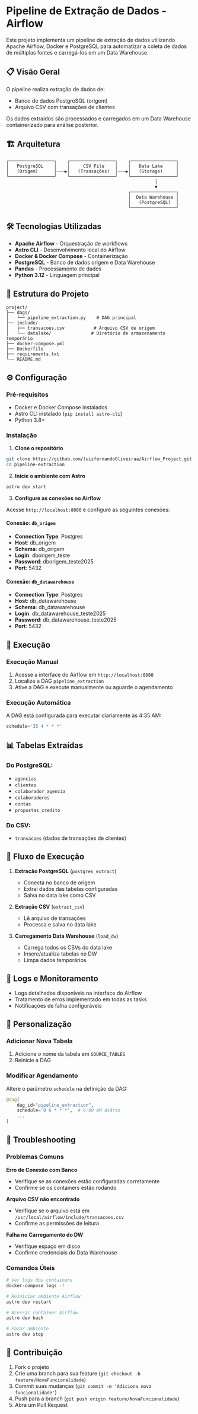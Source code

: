 # Pipeline de Extração de Dados - Airflow

Este projeto implementa um pipeline de extração de dados utilizando Apache Airflow, Docker e PostgreSQL para automatizar a coleta de dados de múltiplas fontes e carregá-los em um Data Warehouse.

## 📋 Visão Geral

O pipeline realiza extração de dados de:
- Banco de dados PostgreSQL (origem)
- Arquivo CSV com transações de clientes

Os dados extraídos são processados e carregados em um Data Warehouse containerizado para análise posterior.

## 🏗️ Arquitetura

```
┌─────────────────┐    ┌─────────────────┐    ┌─────────────────┐
│   PostgreSQL    │    │     CSV File    │    │   Data Lake     │
│   (Origem)      │───▶│   (Transações)  │───▶│   (Storage)     │
└─────────────────┘    └─────────────────┘    └─────────────────┘
                                                        │
                                                        ▼
                                              ┌─────────────────┐
                                              │  Data Warehouse │
                                              │   (PostgreSQL)  │
                                              └─────────────────┘
```

## 🛠️ Tecnologias Utilizadas

- **Apache Airflow** - Orquestração de workflows
- **Astro CLI** - Desenvolvimento local do Airflow
- **Docker & Docker Compose** - Containerização
- **PostgreSQL** - Banco de dados origem e Data Warehouse
- **Pandas** - Processamento de dados
- **Python 3.12** - Linguagem principal

## 📁 Estrutura do Projeto

```
project/
├── dags/
│   └── pipeline_extraction.py    # DAG principal
├── include/
│   ├── transacoes.csv           # Arquivo CSV de origem
│   └── datalake/               # Diretório de armazenamento temporário
├── docker-compose.yml
├── Dockerfile
├── requirements.txt
└── README.md
```

## ⚙️ Configuração

### Pré-requisitos

- Docker e Docker Compose instalados
- Astro CLI instalado (`pip install astro-cli`)
- Python 3.8+

### Instalação

1. **Clone o repositório**
```bash
git clone https://github.com/luizfernandoOliveiraa/Airflow_Project.git
cd pipeline-extraction
```

2. **Inicie o ambiente com Astro**
```bash
astro dev start
```

3. **Configure as conexões no Airflow**

Acesse `http://localhost:8080` e configure as seguintes conexões:

#### Conexão: `db_origem`
- **Connection Type**: Postgres
- **Host**: db_origem 
- **Schema**: db_origem
- **Login**: dborigem_teste
- **Password**: dborigem_teste2025
- **Port**: 5432

#### Conexão: `db_datawarehouse`
- **Connection Type**: Postgres
- **Host**: db_datawarehouse
- **Schema**: db_datawarehouse
- **Login**: db_datawarehouse_teste2025
- **Password**: db_datawarehouse_teste2025
- **Port**: 5432

## 🚀 Execução

### Execução Manual
1. Acesse a interface do Airflow em `http://localhost:8080`
2. Localize a DAG `pipeline_extraction`
3. Ative a DAG e execute manualmente ou aguarde o agendamento

### Execução Automática
A DAG está configurada para executar diariamente às 4:35 AM:
```python
schedule='35 4 * * *'
```

## 📊 Tabelas Extraídas

### Do PostgreSQL:
- `agencias`
- `clientes`
- `colaborador_agencia`
- `colaboradores`
- `contas`
- `propostas_credito`

### Do CSV:
- `transacoes` (dados de transações de clientes)

## 🔄 Fluxo de Execução

1. **Extração PostgreSQL** (`postgres_extract`)
   - Conecta no banco de origem
   - Extrai dados das tabelas configuradas
   - Salva no data lake como CSV

2. **Extração CSV** (`extract_csv`)
   - Lê arquivo de transações
   - Processa e salva no data lake

3. **Carregamento Data Warehouse** (`load_dw`)
   - Carrega todos os CSVs do data lake
   - Insere/atualiza tabelas no DW
   - Limpa dados temporários

## 📝 Logs e Monitoramento

- Logs detalhados disponíveis na interface do Airflow
- Tratamento de erros implementado em todas as tasks
- Notificações de falha configuráveis

## 🔧 Personalização

### Adicionar Nova Tabela
1. Adicione o nome da tabela em `SOURCE_TABLES`
2. Reinicie a DAG

### Modificar Agendamento
Altere o parâmetro `schedule` na definição da DAG:
```python
@dag(
    dag_id="pipeline_extraction",
    schedule='0 6 * * *',  # 6:00 AM diário
    ...
)
```

## 🐛 Troubleshooting

### Problemas Comuns

**Erro de Conexão com Banco**
- Verifique se as conexões estão configuradas corretamente
- Confirme se os containers estão rodando

**Arquivo CSV não encontrado**
- Verifique se o arquivo está em `/usr/local/airflow/include/transacoes.csv`
- Confirme as permissões de leitura

**Falha no Carregamento do DW**
- Verifique espaço em disco
- Confirme credenciais do Data Warehouse

### Comandos Úteis

```bash
# Ver logs dos containers
docker-compose logs -f

# Reiniciar ambiente Airflow
astro dev restart

# Acessar container Airflow
astro dev bash

# Parar ambiente
astro dev stop
```

## 🤝 Contribuição

1. Fork o projeto
2. Crie uma branch para sua feature (`git checkout -b feature/NovaFuncionalidade`)
3. Commit suas mudanças (`git commit -m 'Adiciona nova funcionalidade'`)
4. Push para a branch (`git push origin feature/NovaFuncionalidade`)
5. Abra um Pull Request

